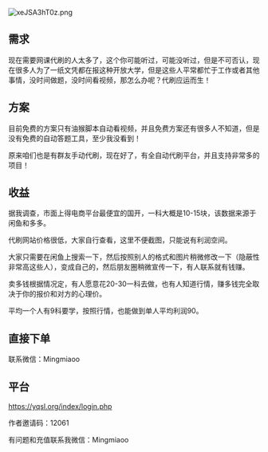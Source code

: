 ![xeJSA3hT0z.png](https://yanxuan.nosdn.127.net/653e9abc4544eb46cecb5c6bdac6d3b7.png)

## 需求

现在需要网课代刷的人太多了，这个你可能听过，可能没听过，但是不可否认，现在很多人为了一纸文凭都在报这种开放大学，但是这些人平常都忙于工作或者其他事情，没时间做题，没时间看视频，那怎么办呢？代刷应运而生！

## 方案

目前免费的方案只有油猴脚本自动看视频，并且免费方案还有很多人不知道，但是没有免费的自动答题工具，至少我没看到！

原来咱们也是有群友手动代刷，现在好了，有全自动代刷平台，并且支持非常多的项目！

## 收益

据我调查，市面上得电商平台最便宜的国开，一科大概是10-15块，该数据来源于闲鱼和多多。

代刷网站价格很低，大家自行查看，这里不便截图，只能说有利润空间。

大家只需要在闲鱼上搜索一下，然后按照别人的格式和图片稍微修改一下（隐蔽性非常高这些人），变成自己的，然后朋友圈稍微宣传一下，有人联系就有钱赚。

卖多钱根据情况定，有人愿意花20-30一科去做，也有人知道行情，赚多钱完全取决于你的报价和对方的心理价。

平均一个人有9科要学，按照行情，也能做到单人平均利润90。

## 直接下单

联系微信：Mingmiaoo

## 平台

https://yqsl.org/index/login.php

作者邀请码：12061

有问题和充值联系我微信：Mingmiaoo